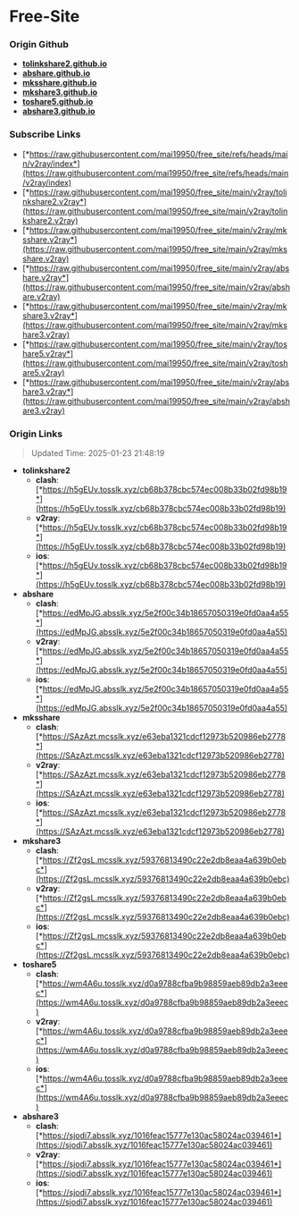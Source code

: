 # Free-Site

### Origin Github

- [**tolinkshare2.github.io**](https://github.com/tolinkshare2/tolinkshare2.github.io)
- [**abshare.github.io**](https://github.com/abshare/abshare.github.io)
- [**mksshare.github.io**](https://github.com/mksshare/mksshare.github.io)
- [**mkshare3.github.io**](https://github.com/mkshare3/mkshare3.github.io)
- [**toshare5.github.io**](https://github.com/toshare5/toshare5.github.io)
- [**abshare3.github.io**](https://github.com/abshare3/abshare3.github.io)

### Subscribe Links

- [*https://raw.githubusercontent.com/mai19950/free_site/refs/heads/main/v2ray/index*](https://raw.githubusercontent.com/mai19950/free_site/refs/heads/main/v2ray/index)
- [*https://raw.githubusercontent.com/mai19950/free_site/main/v2ray/tolinkshare2.v2ray*](https://raw.githubusercontent.com/mai19950/free_site/main/v2ray/tolinkshare2.v2ray)
- [*https://raw.githubusercontent.com/mai19950/free_site/main/v2ray/mksshare.v2ray*](https://raw.githubusercontent.com/mai19950/free_site/main/v2ray/mksshare.v2ray)
- [*https://raw.githubusercontent.com/mai19950/free_site/main/v2ray/abshare.v2ray*](https://raw.githubusercontent.com/mai19950/free_site/main/v2ray/abshare.v2ray)
- [*https://raw.githubusercontent.com/mai19950/free_site/main/v2ray/mkshare3.v2ray*](https://raw.githubusercontent.com/mai19950/free_site/main/v2ray/mkshare3.v2ray)
- [*https://raw.githubusercontent.com/mai19950/free_site/main/v2ray/toshare5.v2ray*](https://raw.githubusercontent.com/mai19950/free_site/main/v2ray/toshare5.v2ray)
- [*https://raw.githubusercontent.com/mai19950/free_site/main/v2ray/abshare3.v2ray*](https://raw.githubusercontent.com/mai19950/free_site/main/v2ray/abshare3.v2ray)

### Origin Links

> Updated Time: 2025-01-23 21:48:19

- **tolinkshare2**
  - **clash**: [*https://h5gEUv.tosslk.xyz/cb68b378cbc574ec008b33b02fd98b19*](https://h5gEUv.tosslk.xyz/cb68b378cbc574ec008b33b02fd98b19)
  - **v2ray**: [*https://h5gEUv.tosslk.xyz/cb68b378cbc574ec008b33b02fd98b19*](https://h5gEUv.tosslk.xyz/cb68b378cbc574ec008b33b02fd98b19)
  - **ios**: [*https://h5gEUv.tosslk.xyz/cb68b378cbc574ec008b33b02fd98b19*](https://h5gEUv.tosslk.xyz/cb68b378cbc574ec008b33b02fd98b19)
- **abshare**
  - **clash**: [*https://edMpJG.absslk.xyz/5e2f00c34b18657050319e0fd0aa4a55*](https://edMpJG.absslk.xyz/5e2f00c34b18657050319e0fd0aa4a55)
  - **v2ray**: [*https://edMpJG.absslk.xyz/5e2f00c34b18657050319e0fd0aa4a55*](https://edMpJG.absslk.xyz/5e2f00c34b18657050319e0fd0aa4a55)
  - **ios**: [*https://edMpJG.absslk.xyz/5e2f00c34b18657050319e0fd0aa4a55*](https://edMpJG.absslk.xyz/5e2f00c34b18657050319e0fd0aa4a55)
- **mksshare**
  - **clash**: [*https://SAzAzt.mcsslk.xyz/e63eba1321cdcf12973b520986eb2778*](https://SAzAzt.mcsslk.xyz/e63eba1321cdcf12973b520986eb2778)
  - **v2ray**: [*https://SAzAzt.mcsslk.xyz/e63eba1321cdcf12973b520986eb2778*](https://SAzAzt.mcsslk.xyz/e63eba1321cdcf12973b520986eb2778)
  - **ios**: [*https://SAzAzt.mcsslk.xyz/e63eba1321cdcf12973b520986eb2778*](https://SAzAzt.mcsslk.xyz/e63eba1321cdcf12973b520986eb2778)
- **mkshare3**
  - **clash**: [*https://Zf2gsL.mcsslk.xyz/59376813490c22e2db8eaa4a639b0ebc*](https://Zf2gsL.mcsslk.xyz/59376813490c22e2db8eaa4a639b0ebc)
  - **v2ray**: [*https://Zf2gsL.mcsslk.xyz/59376813490c22e2db8eaa4a639b0ebc*](https://Zf2gsL.mcsslk.xyz/59376813490c22e2db8eaa4a639b0ebc)
  - **ios**: [*https://Zf2gsL.mcsslk.xyz/59376813490c22e2db8eaa4a639b0ebc*](https://Zf2gsL.mcsslk.xyz/59376813490c22e2db8eaa4a639b0ebc)
- **toshare5**
  - **clash**: [*https://wm4A6u.tosslk.xyz/d0a9788cfba9b98859aeb89db2a3eeec*](https://wm4A6u.tosslk.xyz/d0a9788cfba9b98859aeb89db2a3eeec)
  - **v2ray**: [*https://wm4A6u.tosslk.xyz/d0a9788cfba9b98859aeb89db2a3eeec*](https://wm4A6u.tosslk.xyz/d0a9788cfba9b98859aeb89db2a3eeec)
  - **ios**: [*https://wm4A6u.tosslk.xyz/d0a9788cfba9b98859aeb89db2a3eeec*](https://wm4A6u.tosslk.xyz/d0a9788cfba9b98859aeb89db2a3eeec)
- **abshare3**
  - **clash**: [*https://sjodi7.absslk.xyz/1016feac15777e130ac58024ac039461*](https://sjodi7.absslk.xyz/1016feac15777e130ac58024ac039461)
  - **v2ray**: [*https://sjodi7.absslk.xyz/1016feac15777e130ac58024ac039461*](https://sjodi7.absslk.xyz/1016feac15777e130ac58024ac039461)
  - **ios**: [*https://sjodi7.absslk.xyz/1016feac15777e130ac58024ac039461*](https://sjodi7.absslk.xyz/1016feac15777e130ac58024ac039461)
